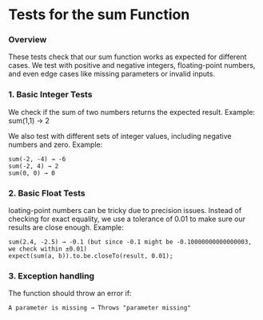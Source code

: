 # Tests for the sum Function

### Overview

These tests check that our sum function works as expected for different cases. We test with positive and negative integers, floating-point numbers, and even edge cases like missing parameters or invalid inputs.

### 1. Basic Integer Tests

We check if the sum of two numbers returns the expected result.
Example: sum(1,1) → 2

We also test with different sets of integer values, including negative numbers and zero.
Example:

    sum(-2, -4) → -6
    sum(-2, 4) → 2
    sum(0, 0) → 0

### 2. Basic Float Tests

loating-point numbers can be tricky due to precision issues. Instead of checking for exact equality, we use a tolerance of 0.01 to make sure our results are close enough.
Example:

    sum(2.4, -2.5) → -0.1 (but since -0.1 might be -0.10000000000000003, we check within ±0.01)
    expect(sum(a, b)).to.be.closeTo(result, 0.01);

### 3. Exception handling

The function should throw an error if:

    A parameter is missing → Throws "parameter missing"
